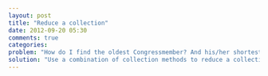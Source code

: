 ```yaml
---
layout: post
title: "Reduce a collection"
date: 2012-09-20 05:30
comments: true
categories: 
problem: "How do I find the oldest Congressmember? And his/her shortest tweet?"
solution: "Use a combination of collection methods to reduce a collection to the data point you want."
---
```

